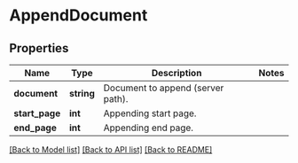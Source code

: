 # AppendDocument

## Properties
Name | Type | Description | Notes
------------ | ------------- | ------------- | -------------
**document** | **string** | Document to append (server path). | 
**start_page** | **int** | Appending start page. | 
**end_page** | **int** | Appending end page. | 

[[Back to Model list]](../README.md#documentation-for-models) [[Back to API list]](../README.md#documentation-for-api-endpoints) [[Back to README]](../README.md)


